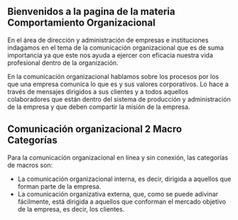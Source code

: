 ## Bienvenidos a la pagina de la materia Comportamiento Organizacional

En el área de dirección y administración de empresas e instituciones indagamos en el tema de la comunicación organizacional que es de suma importancia ya que este nos ayuda a ejercer con eficacia nuestra vida profesional dentro de la organización.

En la comunicación organizacional hablamos sobre los procesos por los que una empresa comunica lo que es y sus valores corporativos. Lo hace a través de mensajes dirigidos a sus clientes y a todos aquellos colaboradores que están dentro del sistema de producción y administración de la empresa y que deben compartir la misión de la empresa.

## Comunicación organizacional 2 Macro Categorías

Para la comunicación organizacional en línea y sin conexión, las categorías de macros son:

- La comunicación organizacional interna, es decir, dirigida a aquellos que forman parte de la empresa.
- La comunicación organizativa externa, que, como se puede adivinar fácilmente, está dirigida a aquellos que conforman el mercado objetivo de la empresa, es decir, los clientes.
